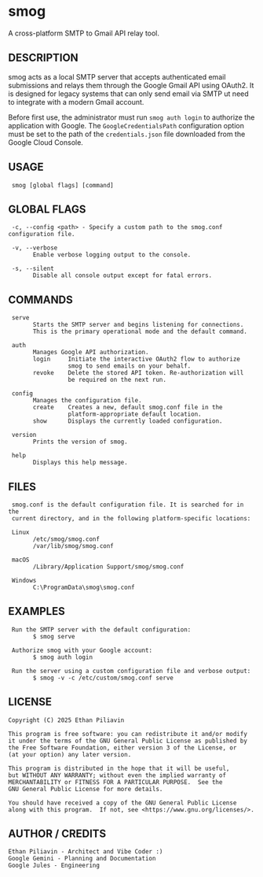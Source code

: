 # smog
A cross-platform SMTP to Gmail API relay tool.

## DESCRIPTION
smog acts as a local SMTP server that accepts authenticated email submissions and relays them through the Google Gmail API using OAuth2. It is designed for legacy systems that can only send email via SMTP  ut need to integrate with a modern Gmail account.

Before first use, the administrator must run `smog auth login` to authorize the application with Google. The `GoogleCredentialsPath` configuration option must be set to the path of the `credentials.json` file downloaded from the Google Cloud Console.

## USAGE
     smog [global flags] [command]

## GLOBAL FLAGS
     -c, --config <path> - Specify a custom path to the smog.conf configuration file.

     -v, --verbose
           Enable verbose logging output to the console.

     -s, --silent
           Disable all console output except for fatal errors.

## COMMANDS
     serve
           Starts the SMTP server and begins listening for connections.
           This is the primary operational mode and the default command.

     auth
           Manages Google API authorization.
           login     Initiate the interactive OAuth2 flow to authorize
                     smog to send emails on your behalf.
           revoke    Delete the stored API token. Re-authorization will
                     be required on the next run.

     config
           Manages the configuration file.
           create    Creates a new, default smog.conf file in the
                     platform-appropriate default location.
           show      Displays the currently loaded configuration.

     version
           Prints the version of smog.

     help
           Displays this help message.

## FILES
     smog.conf is the default configuration file. It is searched for in the
     current directory, and in the following platform-specific locations:

     Linux
           /etc/smog/smog.conf
           /var/lib/smog/smog.conf

     macOS
           /Library/Application Support/smog/smog.conf

     Windows
           C:\ProgramData\smog\smog.conf

## EXAMPLES
     Run the SMTP server with the default configuration:
           $ smog serve

     Authorize smog with your Google account:
           $ smog auth login

     Run the server using a custom configuration file and verbose output:
           $ smog -v -c /etc/custom/smog.conf serve

## LICENSE
    Copyright (C) 2025 Ethan Piliavin

    This program is free software: you can redistribute it and/or modify
    it under the terms of the GNU General Public License as published by
    the Free Software Foundation, either version 3 of the License, or
    (at your option) any later version.

    This program is distributed in the hope that it will be useful,
    but WITHOUT ANY WARRANTY; without even the implied warranty of
    MERCHANTABILITY or FITNESS FOR A PARTICULAR PURPOSE.  See the
    GNU General Public License for more details.

    You should have received a copy of the GNU General Public License
    along with this program.  If not, see <https://www.gnu.org/licenses/>.

## AUTHOR / CREDITS
    Ethan Piliavin - Architect and Vibe Coder :)
    Google Gemini - Planning and Documentation
    Google Jules - Engineering
    
